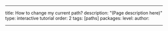 ---

title: How to change my current path?
description: "(Page description here)"
type: interactive tutorial
order: 2
tags: [paths]
packages: 
level: 
author: 

---
